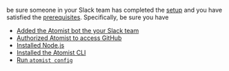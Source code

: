 be sure someone in your Slack team has completed
the [setup][prereq-setup] and you have satisfied
the [prerequisites][prereq-prereq].  Specifically, be sure you have

-   [Added the Atomist bot the your Slack team][prereq-add-slack]
-   [Authorized Atomist to access GitHub][prereq-auth-github]
-   [Installed Node.js][prereq-install-node]
-   [Installed the Atomist CLI][prereq-install-cli]
-   [Run `atomist config`][prereq-atomist-config]

[prereq-setup]: ../setup/index.md (Atomist Setup)
[prereq-prereq]: prerequisites.md (Atomist Automation Prerequisites)
[prereq-add-slack]: ../setup/index.md#slack (Add Atomist to Slack)
[prereq-auth-github]: ../setup/index.md#authorize-github (Authorize Atomist in GitHub)
[prereq-install-node]: prerequisites.md#nodejs (Install Node.js)
[prereq-install-cli]: prerequisites.md#atomist-cli (Install the Atomist CLI)
[prereq-atomist-config]: prerequisites.md#github-token (Configure Atomist)
